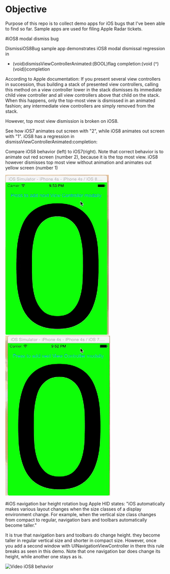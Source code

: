 # Objective
Purpose of this repo is to collect demo apps for iOS bugs that I've been able to find so far.
Sample apps are used for filing Apple Radar tickets.

#iOS8 modal dismiss bug

DismissiOS8Bug sample app demonstrates iOS8 modal dismissal regression in
- (void)dismissViewControllerAnimated:(BOOL)flag
                           completion:(void (^)(void))completion

According to Apple documentation:
If you present several view controllers in succession,
thus building a stack of presented view controllers,
calling this method on a view controller lower in the stack
dismisses its immediate child view controller and
all view controllers above that child on the stack.
When this happens, only the top-most view is dismissed in an animated fashion;
any intermediate view controllers are simply removed from the stack.

However, top most view dismission is broken on iOS8.
                           
See how iOS7 animates out screen with "2", while iOS8 animates out screen with "1". 
iOS8 has a regression in dismissViewControllerAnimated:completion:

Compare iOS8 behavior (left) to iOS7(right). Note that correct behavior is to animate out red screen (number 2), because it is the top most view. iOS8 however dismisses top most view without animation and animates out yellow screen (number 1)

![Video iOS8 behavior](iOS8_modal_dismiss_bug/iOS8_modal_dismissal_bug.gif) ![Video iOS7 behavior](iOS8_modal_dismiss_bug/iOS7_modal_dismissal_expected_behavior.gif)

#iOS navigation bar height rotation bug
Apple HID states: "iOS automatically makes various layout changes when the size classes of a display environment change. For example, when the vertical size class changes from compact to regular, navigation bars and toolbars automatically become taller."

It is true that navigation bars and toolbars do change height. they become taller in regular vertical size and shorter in compact size.
However, once you add a second window with UINavigationViewController in there this rule breaks as seen in this demo.
Note that one navigation bar does change its height, while another one stays as is.

![Video iOS8 behavior](iOS8_navigation_bar_height_bug/iOSNavigationBarHeightBug.gif)
